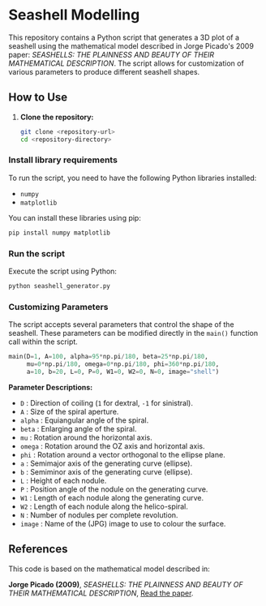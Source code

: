 # Seashell Modelling

This repository contains a Python script that generates a 3D plot of a seashell 
using the mathematical model described in Jorge Picado's 2009 paper: *SEASHELLS: 
THE PLAINNESS AND BEAUTY OF THEIR MATHEMATICAL DESCRIPTION*. The script allows 
for customization of various parameters to produce different seashell shapes.

## How to Use

1. **Clone the repository:**

   ```bash
   git clone <repository-url>
   cd <repository-directory>

### Install library requirements

To run the script, you need to have the following Python libraries installed:

- `numpy`
- `matplotlib`

You can install these libraries using pip:

```bash
pip install numpy matplotlib
```

### Run the script

Execute the script using Python:

```bash
python seashell_generator.py
```

### Customizing Parameters

The script accepts several parameters that control the shape of the seashell. 
These parameters can be modified directly in the `main()` function call within the script.

```python
main(D=1, A=100, alpha=95*np.pi/180, beta=25*np.pi/180,
     mu=0*np.pi/180, omega=0*np.pi/180, phi=360*np.pi/180,
     a=10, b=20, L=0, P=0, W1=0, W2=0, N=0, image="shell")
```

**Parameter Descriptions:**

- `D` : Direction of coiling (`1` for dextral, `-1` for sinistral).
- `A` : Size of the spiral aperture.
- `alpha` : Equiangular angle of the spiral.
- `beta` : Enlarging angle of the spiral.
- `mu` : Rotation around the horizontal axis.
- `omega` : Rotation around the OZ axis and horizontal axis.
- `phi` : Rotation around a vector orthogonal to the ellipse plane.
- `a` : Semimajor axis of the generating curve (ellipse).
- `b` : Semiminor axis of the generating curve (ellipse).
- `L` : Height of each nodule.
- `P` : Position angle of the nodule on the generating curve.
- `W1` : Length of each nodule along the generating curve.
- `W2` : Length of each nodule along the helico-spiral.
- `N` : Number of nodules per complete revolution.
- `image` : Name of the (JPG) image to use to colour the surface. 

## References

This code is based on the mathematical model described in:

**Jorge Picado (2009)**, *SEASHELLS: THE PLAINNESS AND BEAUTY OF THEIR MATHEMATICAL DESCRIPTION*, 
[Read the paper](https://www.mat.uc.pt/~picado/conchas/eng/article.pdf#toolbar=0).
